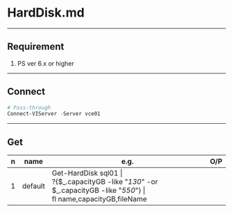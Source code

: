 # HardDisk.md

---

## Requirement
1. PS ver 6.x or higher

---

## Connect
````ps1
# Pass-through
Connect-VIServer -Server vce01
````

---

## Get
|n|name|e.g.|O/P|
|-|----|----|---|
|1|default|Get-HardDisk sql01 \|<br/>?{$\_.capacityGB -like "*130*" -or $_.capacityGB -like "*550*"} \|<br/>fl name,capacityGB,fileName|
